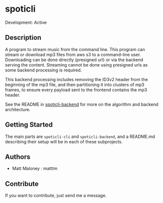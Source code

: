 # spoticli

Development: Active

## Description

A program to stream music from the command line. This program can stream or download mp3 files from aws s3 to a command-line user. Downloading can be done directly (presigned url) or via the backend serving the content. Streaming  cannot be done using presigned urls as some backend processing is required.

This backend processing includes removing the ID3v2 header from the beginning of the mp3 file, and then partitioning it into clusters of mp3 frames, to ensure every payload sent to the frontend contains the mp3 header.

See the README in [spoticli-backend](https://github.com/matttm/spoticli/tree/main/spoticli-backend#spoticli-backend) for more on the algorithm and backend architecture.

## Getting Started

The main parts are `spoticli-cli` and `spoticli-backend`, and a README.md describing their setup will be in each of these subprojects.
## Authors

-   Matt Maloney : matttm

## Contribute

If you want to contribute, just send me a message.
